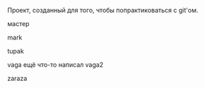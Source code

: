Проект, созданный для того, чтобы попрактиковаться с git'ом.

мастер

mark

tupak

vaga
ещё что-то написал
vaga2

zaraza

